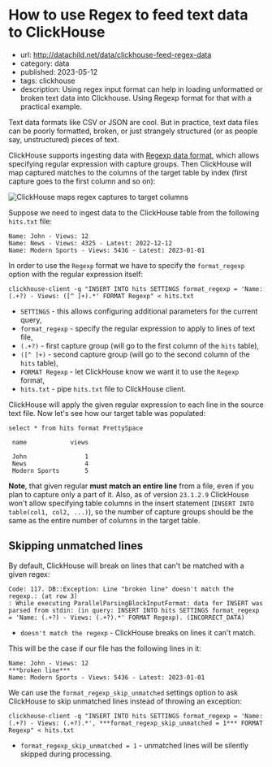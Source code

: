 # How to use Regex to feed text data to ClickHouse
* url: http://datachild.net/data/clickhouse-feed-regex-data
* category: data
* published: 2023-05-12
* tags: clickhouse
* description: Using regex input format can help in loading unformatted or broken text data into Clickhouse. Using Regexp format for that with a practical example.

Text data formats like CSV or JSON are cool. But in practice, text data files can be poorly formatted, broken, or just strangely structured (or as people say, unstructured) pieces of text.

ClickHouse supports ingesting data with [Regexp data format](https://clickhouse.com/docs/en/interfaces/formats#data-format-regexp), which allows specifying regular expression with capture groups. Then ClickHouse will map captured matches to the columns of the target table by index (first capture goes to the first column and so on):

![ClickHouse maps regex captures to target columns](/articles/clickhouse-feed-regex-data/text-regex-clickhouse.png)

Suppose we need to ingest data to the ClickHouse table from the following `hits.txt` file:
```
Name: John - Views: 12
Name: News - Views: 4325 - Latest: 2022-12-12
Name: Modern Sports - Views: 5436 - Latest: 2023-01-01
```

In order to use the `Regexp` format we have to specify the `format_regexp` option with the regular expression itself:

```
clickhouse-client -q "INSERT INTO hits SETTINGS format_regexp = 'Name: (.+?) - Views: ([^ ]+).*' FORMAT Regexp" < hits.txt
```
* `SETTINGS` - this allows configuring additional parameters for the current query,
* `format_regexp` - specify the regular expression to apply to lines of text file,
* `(.+?)` - first capture group (will go to the first column of the `hits` table),
* `([^ ]+)` - second capture group (will go to the second column of the `hits` table),
* `FORMAT Regexp` - let ClickHouse know we want it to use the `Regexp` format,
* `hits.txt` - pipe `hits.txt` file to ClickHouse client.

ClickHouse will apply the given regular expression to each line in the source text file. Now let's see how our target table was populated:

```
select * from hits format PrettySpace
```
```output
 name            views

 John                1 
 News                4 
 Modern Sports       5 
```

**Note**, that given regular **must match an entire line** from a file, even if you plan to capture only a part of it. Also, as of version `23.1.2.9` ClickHouse won't allow specifying table columns in the insert statement (`INSERT INTO table(col1, col2, ...)`), so the number of capture groups should be the same as the entire number of columns in the target table.

## Skipping unmatched lines

By default, ClickHouse will break on lines that can't be matched with a given regex:

```
Code: 117. DB::Exception: Line "broken line" doesn't match the regexp.: (at row 3)
: While executing ParallelParsingBlockInputFormat: data for INSERT was parsed from stdin: (in query: INSERT INTO hits SETTINGS format_regexp = 'Name: (.+?) - Views: (.+?).*' FORMAT Regexp). (INCORRECT_DATA)
```
* `doesn't match the regexp` - ClickHouse breaks on lines it can't match.

This will be the case if our file has the following lines in it:
```
Name: John - Views: 12
***broken line***
Name: Modern Sports - Views: 5436 - Latest: 2023-01-01
```

We can use the `format_regexp_skip_unmatched` settings option to ask ClickHouse to skip unmatched lines instead of throwing an exception:

```
clickhouse-client -q "INSERT INTO hits SETTINGS format_regexp = 'Name: (.+?) - Views: (.+?).*', ***format_regexp_skip_unmatched = 1*** FORMAT Regexp" < hits.txt
```
* `format_regexp_skip_unmatched = 1` - unmatched lines will be silently skipped during processing.